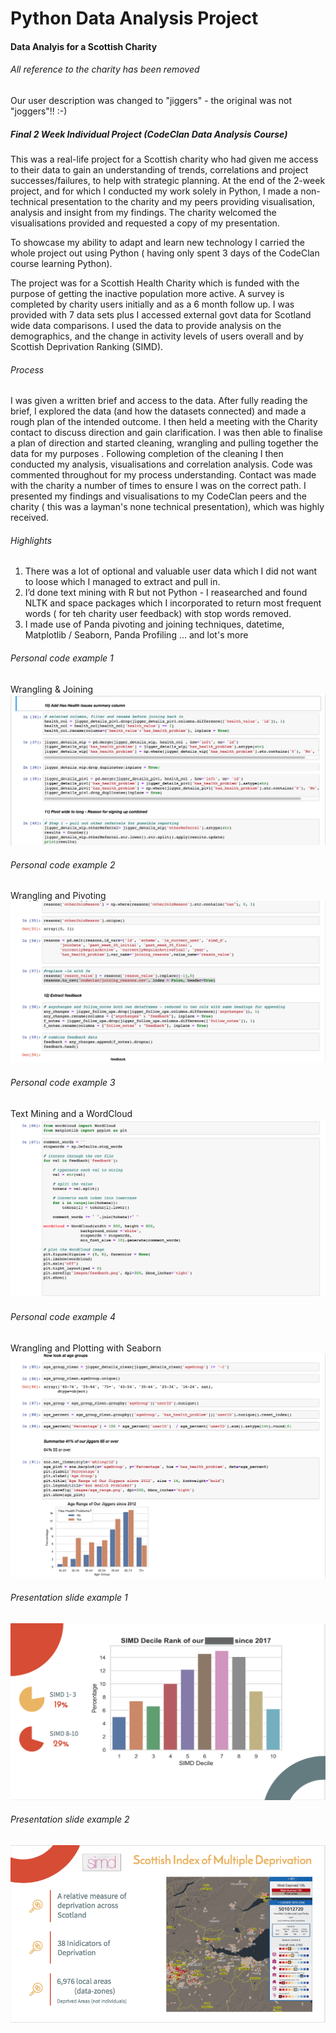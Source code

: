 # Python Data Analysis Project

#### Data Analyis for a Scottish Charity
###### All reference to the charity has been removed
Our user description was changed to "jiggers" - the original was not "joggers"!! :-)

##### Final 2 Week Individual Project (CodeClan Data Analysis Course)

This was a real-life project for a Scottish charity who had given me access to their data to gain an understanding of trends, correlations and project successes/failures, to help with strategic planning.  At the end of the 2-week project, and for which I conducted my work solely in Python, I made a non-technical presentation to the charity and my peers providing visualisation, analysis and insight from my findings.  The charity welcomed the visualisations provided and requested a copy of my presentation.

To showcase my ability to adapt and learn new technology I carried the whole project out using Python ( having only spent 3 days of the CodeClan course learning Python).

The project was for a Scottish Health Charity which is funded with the purpose of getting the inactive population more active.  A survey is completed by charity users initially and as a 6 month follow up.  I was provided with 7 data sets plus I accessed external govt data for Scotland wide data comparisons.  I used the data to provide analysis on the demographics, and the change in activity levels of users overall and by Scottish Deprivation Ranking (SIMD).

###### Process
I was given a written brief and access to the data.  After fully reading the brief, I explored the data (and how the datasets connected) and made a rough plan of the intended outcome.  I then held a meeting with the Charity contact to discuss direction and gain clarification.  I was then able to finalise a plan of direction and started cleaning, wrangling and pulling together the data for my purposes .  Following completion of the cleaning I then conducted my analysis, visualisations and correlation analysis.  Code was commented throughout for my process understanding.  Contact was made with the charity a number of times to ensure I was on the correct path.  I presented my findings and visualisations to my CodeClan peers and the charity ( this was a layman's none technical presentation), which was highly received.

###### Highlights
1) There was a lot of optional and valuable user data which I did not want to loose which I managed to extract and pull in.
2) I’d done text mining with R but not Python - I reasearched and found NLTK and space packages which I incorporated to return most frequent words ( for teh charity user feedback) with stop words removed.
3) I made use of Panda pivoting and joining techniques, datetime, Matplotlib / Seaborn, Panda Profiling ... and lot's more

###### Personal code example 1
Wrangling & Joining
![Code Highlight](screendumps/wrangling_and_joining.png)

###### Personal code example 2
Wrangling and Pivoting
![Code Highlight](screendumps/wrangling_and_pivoting.png)

###### Personal code example 3 
Text Mining and a WordCloud
![Code Highlight](screendumps/wordcloud.png)

###### Personal code example 4
Wrangling and Plotting with Seaborn
![Code Highlight](screendumps/wrangling_and_seaborn_barchart.png)

###### Presentation slide example 1
![Code Highlight](screendumps/presentation_slide.png)

###### Presentation slide example 2
![Code Highlight](screendumps/presentation_slide2.png)

